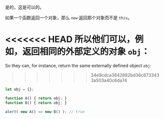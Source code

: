 是的，这是可以的。

如果一个函数返回一个对象，那么 `new` 返回那个对象而不是 `this`。

<<<<<<< HEAD
所以他们可以，例如，返回相同的外部定义的对象 `obj`：
=======
So they can, for instance, return the same externally defined object `obj`:
>>>>>>> 34e9cdca3642882bd36c6733433a503a40c6da74

```js run no-beautify
let obj = {};

function A() { return obj; }
function B() { return obj; }

alert( new A() == new B() ); // true
```
